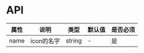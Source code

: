 # API

|    属性    |   说明   |    类型    |  默认值  | 是否必须 |
| --------- | ------- | --------- | ------- | -------  |
| name    | icon的名字 |  string   | -       | 是 |